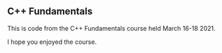 ## C++ Fundamentals
This is code from the C++ Fundamentals course held March 16-18 2021.

I hope you enjoyed the course.